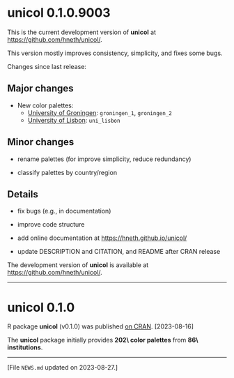 
# unicol 0.1.0.9003

This is the current development version of **unicol** at <https://github.com/hneth/unicol/>. 

This version mostly improves consistency, simplicity, and fixes some bugs. 

<!-- Log of changes: --> 

Changes since last release: 


<!-- Major changes: --> 

## Major changes 

- New color palettes: 
    - [University of Groningen](https://www.rug.nl): `groningen_1`, `groningen_2`
    - [University of Lisbon](https://www.ulisboa.pt): `uni_lisbon`  


<!-- Minor changes: --> 

## Minor changes 

- rename palettes (for improve simplicity, reduce redundancy)

- classify palettes by country/region 

<!-- Details:  --> 

## Details 

- fix bugs (e.g., in documentation)

- improve code structure 

- add online documentation at <https://hneth.github.io/unicol/>

- update DESCRIPTION and CITATION, and README after CRAN release


<!-- Development version:  --> 

The development version of **unicol** is available at <https://github.com/hneth/unicol/>. 


------ 

# unicol 0.1.0

R package **unicol** (v0.1.0) was published [on CRAN](https://CRAN.R-project.org/package=unicol). [2023-08-16] 

The **unicol** package initially provides **202\ color palettes** from **86\ institutions**. 


<!-- Footer:  --> 

---------- 

[File `NEWS.md` updated on 2023-08-27.] 

<!-- eof. -->
